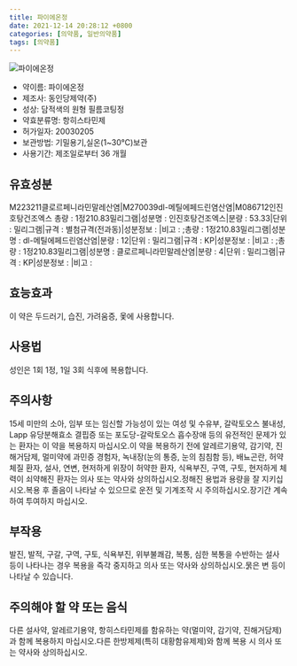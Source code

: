 ```yaml
---
title: 파이에온정
date: 2021-12-14 20:28:12 +0800
categories: [의약품, 일반의약품]
tags: [의약품]
---
```

![파이에온정](https://nedrug.mfds.go.kr/pbp/cmn/itemImageDownload/1M_kb4Aa6Al)

- 약이름: 파이에온정
- 제조사: 동인당제약(주)
- 성상: 담적색의 원형 필름코팅정
- 약효분류명: 항히스타민제
- 허가일자: 20030205
- 보관방법: 기밀용기,실온(1~30℃)보관
- 사용기간: 제조일로부터 36 개월
## 유효성분
M223211클로르페니라민말레산염|M270039dl-메틸에페드린염산염|M086712인진호탕건조엑스
총량 : 1정210.83밀리그램|성분명 : 인진호탕건조엑스|분량 : 53.33|단위 : 밀리그램|규격 : 별첨규격(전과동)|성분정보 : |비고 : ;총량 : 1정210.83밀리그램|성분명 : dl-메틸에페드린염산염|분량 : 12|단위 : 밀리그램|규격 : KP|성분정보 : |비고 : ;총량 : 1정210.83밀리그램|성분명 : 클로르페니라민말레산염|분량 : 4|단위 : 밀리그램|규격 : KP|성분정보 : |비고 :
## 효능효과
이 약은 두드러기, 습진, 가려움증, 옻에 사용합니다.
## 사용법
성인은 1회 1정, 1일 3회 식후에 복용합니다.
## 주의사항
15세 미만의 소아, 임부 또는 임신할 가능성이 있는 여성 및 수유부, 갈락토오스 불내성, Lapp 유당분해효소 결핍증 또는 포도당-갈락토오스 흡수장애 등의 유전적인 문제가 있는 환자는 이 약을 복용하지 마십시오.이 약을 복용하기 전에 알레르기용약, 감기약, 진해거담제, 멀미약에 과민증 경험자, 녹내장(눈의 통증, 눈의 침침함 등), 배뇨곤란, 허약체질 환자, 설사, 연변, 현저하게 위장이 허약한 환자, 식욕부진, 구역, 구토, 현저하게 체력이 쇠약해진 환자는 의사 또는 약사와 상의하십시오.정해진 용법과 용량을 잘 지키십시오.복용 후 졸음이 나타날 수 있으므로 운전 및 기계조작 시 주의하십시오.장기간 계속하여 투여하지 마십시오.
## 부작용
발진, 발적, 구갈, 구역, 구토, 식욕부진, 위부불쾌감, 복통, 심한 복통을 수반하는 설사 등이 나타나는 경우 복용을 즉각 중지하고 의사 또는 약사와 상의하십시오.묽은 변 등이 나타날 수 있습니다.
## 주의해야 할 약 또는 음식
다른 설사약, 알레르기용약, 항히스타민제를 함유하는 약(멀미약, 감기약, 진해거담제)과 함께 복용하지 마십시오.다른 한방제제(특히 대황함유제제)와 함께 복용 시 의사 또는 약사와 상의하십시오.
